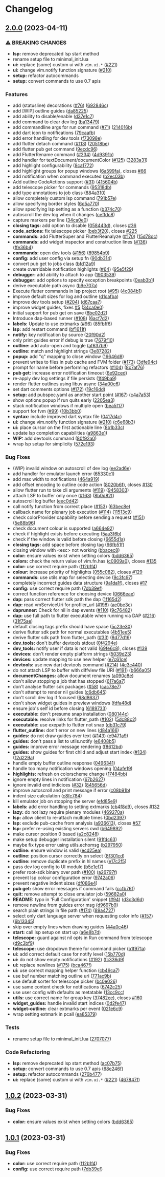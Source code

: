 # Changelog

## [2.0.0](https://github.com/leoncruz/flutter-tools.nvim/compare/v1.0.2...v2.0.0) (2023-04-11)


### ⚠ BREAKING CHANGES

* **lsp:** remove deprecated lsp start method
* rename setup file to minimal_init.lua
* **ui:** replace (some) custom ui with `vim.ui.*` ([#221](https://github.com/leoncruz/flutter-tools.nvim/issues/221))
* **ui:** change vim.notify function signature ([#210](https://github.com/leoncruz/flutter-tools.nvim/issues/210))
* **setup:** refactor autocommands
* **setup:** convert commands to use 0.7 apis

### Features

* add (statusline) decorations ([#76](https://github.com/leoncruz/flutter-tools.nvim/issues/76)) ([692846c](https://github.com/leoncruz/flutter-tools.nvim/commit/692846c228347dd7c5cab20941bcc6510ac13db5))
* add [WIP] outline guides ([da85225](https://github.com/leoncruz/flutter-tools.nvim/commit/da85225b77412df27bfea512d15baa2026b7fefc))
* add ability to disable/enable ([d37e1c7](https://github.com/leoncruz/flutter-tools.nvim/commit/d37e1c7d2b8dccf05ea97d593fde6f0253b0de63))
* add command to clear dev log ([ba13479](https://github.com/leoncruz/flutter-tools.nvim/commit/ba134799e7d43360598dff8b830a77429f6a7503))
* add commandline args for run command ([#71](https://github.com/leoncruz/flutter-tools.nvim/issues/71)) ([214016b](https://github.com/leoncruz/flutter-tools.nvim/commit/214016bdfc0d97ed6f9ab443746af1ee9c08a853))
* add dart icon to notifications ([79caafb](https://github.com/leoncruz/flutter-tools.nvim/commit/79caafbefab82fc139f9ac9d2983efb3fd04c066))
* add error handling for dev tools ([f73098e](https://github.com/leoncruz/flutter-tools.nvim/commit/f73098ece60c93fcac07eaed6253f184c07091ee))
* add flutter detach command ([#113](https://github.com/leoncruz/flutter-tools.nvim/issues/113)) ([20518be](https://github.com/leoncruz/flutter-tools.nvim/commit/20518beb244c59214b58cfde3358d0124f554671))
* add flutter pub get command ([9ecdc96](https://github.com/leoncruz/flutter-tools.nvim/commit/9ecdc965b24d6d9e3e22f0f899362ef5cf9d5c53))
* add FlutterRename command ([#234](https://github.com/leoncruz/flutter-tools.nvim/issues/234)) ([4d9391b](https://github.com/leoncruz/flutter-tools.nvim/commit/4d9391b5c217003666d4ffb4db665ad30362a959))
* add handler for textDocument/documentColor ([#125](https://github.com/leoncruz/flutter-tools.nvim/issues/125)) ([3283a31](https://github.com/leoncruz/flutter-tools.nvim/commit/3283a31c004a27f2290f95a85555e168141eada7))
* add highlight configurability ([8ca1772](https://github.com/leoncruz/flutter-tools.nvim/commit/8ca17725ba4df8b1bdcb9a3aff20e6eb81a5ccc2))
* add highlight groups for popup windows ([6a599fa](https://github.com/leoncruz/flutter-tools.nvim/commit/6a599fa4308d252be97a542f510f7e7f5e966682)), closes [#66](https://github.com/leoncruz/flutter-tools.nvim/issues/66)
* add notification when command executed ([b2ec03b](https://github.com/leoncruz/flutter-tools.nvim/commit/b2ec03b1d537df7d68f622ca1ce8410ee2861131))
* Add outline CodeActions support ([#31](https://github.com/leoncruz/flutter-tools.nvim/issues/31)) ([415604b](https://github.com/leoncruz/flutter-tools.nvim/commit/415604bd9aba1bb149cedc9a6831ff9af2019383))
* add telescope picker for commands ([95318db](https://github.com/leoncruz/flutter-tools.nvim/commit/95318db56418c728a7930d49f6ea5b124585d142))
* add type annotations to job class ([884a310](https://github.com/leoncruz/flutter-tools.nvim/commit/884a31006e3d62940f3077a619d9d130708e51b9))
* allow completely custom lsp command ([791b57e](https://github.com/leoncruz/flutter-tools.nvim/commit/791b57ee7e1b881d2d58e966b1250de5c601978a))
* allow specifying border styles ([6d5a770](https://github.com/leoncruz/flutter-tools.nvim/commit/6d5a770a5f08ebf243494bfb03b0bb8c176228ba))
* allow specifying lsp setting as a function ([b374c70](https://github.com/leoncruz/flutter-tools.nvim/commit/b374c707f1c3143099e6ef3c751885bf5bbba9e1))
* autoscroll the dev log when it changes ([ceffdc8](https://github.com/leoncruz/flutter-tools.nvim/commit/ceffdc810b93247cabc25387593509f67a69215b))
* capture markers per line ([34ca0e0](https://github.com/leoncruz/flutter-tools.nvim/commit/34ca0e08758d3bcbebf679ac2e39af7ff6dadcad))
* **closing tags:** add option to disable ([058443d](https://github.com/leoncruz/flutter-tools.nvim/commit/058443dd21e92e73c9244cee408b708274ae17eb)), closes [#36](https://github.com/leoncruz/flutter-tools.nvim/issues/36)
* **code_actions:** fix telescope picker ([beb3f20](https://github.com/leoncruz/flutter-tools.nvim/commit/beb3f2094a3b9ac5db8c58298ec3eead17bdbafe)), closes [#225](https://github.com/leoncruz/flutter-tools.nvim/issues/225)
* **commands:** add FlutterSuper and FlutterReanalyze ([#170](https://github.com/leoncruz/flutter-tools.nvim/issues/170)) ([15d78dc](https://github.com/leoncruz/flutter-tools.nvim/commit/15d78dc088802d83e216da828d05c74af75f6aea))
* **commands:** add widget inspector and construction lines ([#136](https://github.com/leoncruz/flutter-tools.nvim/issues/136)) ([ffe36b4](https://github.com/leoncruz/flutter-tools.nvim/commit/ffe36b437e7a47352ecf8301a2f2ba6dee2094e7))
* **commands:** open dev tools ([#156](https://github.com/leoncruz/flutter-tools.nvim/issues/156)) ([89854b9](https://github.com/leoncruz/flutter-tools.nvim/commit/89854b9b29a35589ee40d61fef1e6f2dd6b2cea2))
* **config:** add user config via setup fn ([90db314](https://github.com/leoncruz/flutter-tools.nvim/commit/90db314c4603004202c8fb41b734bb9afdec2641))
* convert pub get to jobs class ([bfd12a9](https://github.com/leoncruz/flutter-tools.nvim/commit/bfd12a926f8d6a5ac8487d0e450b2da48d69bc7a))
* create overridable notification highlights ([#64](https://github.com/leoncruz/flutter-tools.nvim/issues/64)) ([95e5f29](https://github.com/leoncruz/flutter-tools.nvim/commit/95e5f2993252dc6ef541db169d1a41bcaec74f08))
* **debugger:** add ability to attach to app ([1903539](https://github.com/leoncruz/flutter-tools.nvim/commit/19035394b471d9a5f4da3fcf7a6e3dad1e027827))
* **debugger:** add options to specify exception breakpoints ([0eab3b1](https://github.com/leoncruz/flutter-tools.nvim/commit/0eab3b11a740c2674f4bc8e4e5ca1d17d07a4ab0))
* derive executable path async ([b9e707a](https://github.com/leoncruz/flutter-tools.nvim/commit/b9e707afa1d1ab1d035affb847c7efb3b13bc946))
* Execute flutter commands in lsp project root ([#95](https://github.com/leoncruz/flutter-tools.nvim/issues/95)) ([4c084b1](https://github.com/leoncruz/flutter-tools.nvim/commit/4c084b1afb8a7755a4f80eea31d0813b2e0dc3f8))
* improve default sizes for log and outline ([d1cafba](https://github.com/leoncruz/flutter-tools.nvim/commit/d1cafbae355b77d1556dddf5485ab873bee2a2af))
* improve dev tools setup ([#204](https://github.com/leoncruz/flutter-tools.nvim/issues/204)) ([d67caa7](https://github.com/leoncruz/flutter-tools.nvim/commit/d67caa7dd17eccb89bfda1c0657d0723e339ef60))
* improve widget guides, fixes [#5](https://github.com/leoncruz/flutter-tools.nvim/issues/5) ([34ca0e0](https://github.com/leoncruz/flutter-tools.nvim/commit/34ca0e08758d3bcbebf679ac2e39af7ff6dadcad))
* initial support for pub get on save ([8be02d2](https://github.com/leoncruz/flutter-tools.nvim/commit/8be02d2d60500683998ef29f60607912ea2c6f62))
* Introduce dap-based runner ([#108](https://github.com/leoncruz/flutter-tools.nvim/issues/108)) ([6acf7d2](https://github.com/leoncruz/flutter-tools.nvim/commit/6acf7d2ed2aeebf932808e99e64a4f71fe508606))
* **labels:** Update to use extmarks ([#96](https://github.com/leoncruz/flutter-tools.nvim/issues/96)) ([85fbff6](https://github.com/leoncruz/flutter-tools.nvim/commit/85fbff673687f38d5763c3e4b76883294e14cfd8))
* **lsp:** add restart command ([bf1611f](https://github.com/leoncruz/flutter-tools.nvim/commit/bf1611fd7063d0a5aead960d968a8d57706c1c84))
* **notify:** key notification by source ([20f90d2](https://github.com/leoncruz/flutter-tools.nvim/commit/20f90d2e25f4492db153074389f0cf622be71c2b))
* only print guides error if debug is true ([7679f10](https://github.com/leoncruz/flutter-tools.nvim/commit/7679f100b35e493cbb57cb2ce060e981a2439990))
* **outline:** add auto-open and toggle ([af637b9](https://github.com/leoncruz/flutter-tools.nvim/commit/af637b9b726ea33fb441465131ae8c8a9b5e25be))
* **outline:** match and highlight strings ([3e87282](https://github.com/leoncruz/flutter-tools.nvim/commit/3e87282bf57ed5106b654e59d584b2b026867bd9))
* **popup:** add "q" mapping to close window ([16646d8](https://github.com/leoncruz/flutter-tools.nvim/commit/16646d8753beba406fb93fe7d226d3b3450c8773))
* prevent writes to files in pub cache and FVM folder ([#173](https://github.com/leoncruz/flutter-tools.nvim/issues/173)) ([3dfe94c](https://github.com/leoncruz/flutter-tools.nvim/commit/3dfe94cec788e274178bbd0e872d2ab660bf9e59))
* prompt for name before performing refactors ([#104](https://github.com/leoncruz/flutter-tools.nvim/issues/104)) ([8c7af76](https://github.com/leoncruz/flutter-tools.nvim/commit/8c7af76c4f4422a079e43718c1ac1160c5a00df2))
* **pub get:** increase error notification timeout ([6e92ced](https://github.com/leoncruz/flutter-tools.nvim/commit/6e92ced927a1d56030110d6e864c71486f3d9e24))
* re-apply dev log settings if file persists ([1f49ba9](https://github.com/leoncruz/flutter-tools.nvim/commit/1f49ba99524d54019ddba644a5315ed7a328f15b))
* render flutter outlines using libuv async ([34a00c6](https://github.com/leoncruz/flutter-tools.nvim/commit/34a00c66732579425c15b98604088170f55a2ac9))
* set dart comments options ([#172](https://github.com/leoncruz/flutter-tools.nvim/issues/172)) ([19c16dd](https://github.com/leoncruz/flutter-tools.nvim/commit/19c16ddf70dc64b1fe4019fb3562a54d6254b624))
* **setup:** add pubspec.yaml as another start point ([#167](https://github.com/leoncruz/flutter-tools.nvim/issues/167)) ([c4a7a53](https://github.com/leoncruz/flutter-tools.nvim/commit/c4a7a532bbf865d48b111f42f3b2956d12a65559))
* show options popup if run quits early ([2205ea3](https://github.com/leoncruz/flutter-tools.nvim/commit/2205ea31c7b4f4d6ec3d041251eda112ef680f41))
* stack notification windows if multiple open ([bea5f17](https://github.com/leoncruz/flutter-tools.nvim/commit/bea5f17d0554ce5a922273ac04012b28c82944a3))
* support for fvm ([#99](https://github.com/leoncruz/flutter-tools.nvim/issues/99)) ([10b3bb0](https://github.com/leoncruz/flutter-tools.nvim/commit/10b3bb0b674dd4f2cd992a7649430380eb53e397))
* **syntax:** include improved dart syntax file ([0417d4c](https://github.com/leoncruz/flutter-tools.nvim/commit/0417d4c45e732b5c96f4a42dbb562e5be0af81c1))
* **ui:** change vim.notify function signature ([#210](https://github.com/leoncruz/flutter-tools.nvim/issues/210)) ([c6e68b3](https://github.com/leoncruz/flutter-tools.nvim/commit/c6e68b3ea365431f91834bf969691b9f4fa76608))
* **ui:** place cursor on the first actionable line ([8b1b33c](https://github.com/leoncruz/flutter-tools.nvim/commit/8b1b33cfebb06e4b330db24958f2438fbb3d4e50))
* update lsp completion capabilities ([a9863e1](https://github.com/leoncruz/flutter-tools.nvim/commit/a9863e16b1bb8bd37de9460b2190e967dd6d9a50))
* **WIP:** add devtools command ([80f92a0](https://github.com/leoncruz/flutter-tools.nvim/commit/80f92a05f7bfc8916d0aacdd816243be4bae5d00))
* wrap lsp setup for simplicity ([572e193](https://github.com/leoncruz/flutter-tools.nvim/commit/572e1937eb02b4ad6cd4d7dba55a1d877b0a48c3))


### Bug Fixes

* (WIP) invalid window on autoscroll of dev log ([ee2ad6e](https://github.com/leoncruz/flutter-tools.nvim/commit/ee2ad6e12adbb97278351fb4f69b66d1d3b14db2))
* add handler for emulator launch error ([65330c1](https://github.com/leoncruz/flutter-tools.nvim/commit/65330c1b937813f397e91e3e1a278bbb7bf8d3e5))
* add max width to notifications ([464a919](https://github.com/leoncruz/flutter-tools.nvim/commit/464a9193d8639fffb2d65b418fb9bc2a314b1a90))
* add offset encoding to outline code action ([8020b6f](https://github.com/leoncruz/flutter-tools.nvim/commit/8020b6fab44b8421302ec7fb55c5948df16a431d)), closes [#130](https://github.com/leoncruz/flutter-tools.nvim/issues/130)
* allow flutter run to take cli arguments ([#119](https://github.com/leoncruz/flutter-tools.nvim/issues/119)) ([9458303](https://github.com/leoncruz/flutter-tools.nvim/commit/9458303fcaa5cc35e0b1915edb8509886ed986d7))
* attach LSP to buffer only once ([#163](https://github.com/leoncruz/flutter-tools.nvim/issues/163)) ([8b0d82f](https://github.com/leoncruz/flutter-tools.nvim/commit/8b0d82f1aa6d09cad74489d35d9fecfdc7fa45ec))
* autoscroll log buffer ([eec0d42](https://github.com/leoncruz/flutter-tools.nvim/commit/eec0d42162003e6a137751178abd8c10cdce86b4))
* call notify function from correct place ([#153](https://github.com/leoncruz/flutter-tools.nvim/issues/153)) ([63bec8e](https://github.com/leoncruz/flutter-tools.nvim/commit/63bec8e4741e5a163108cd397943b16d4cd88e01))
* callback name for plenary job execution ([#114](https://github.com/leoncruz/flutter-tools.nvim/issues/114)) ([11513c9](https://github.com/leoncruz/flutter-tools.nvim/commit/11513c97ad8736b63b90851f7f9355d387315db1))
* check colorProvider capability before sending a request ([#151](https://github.com/leoncruz/flutter-tools.nvim/issues/151)) ([5e88b96](https://github.com/leoncruz/flutter-tools.nvim/commit/5e88b963b360c3b6941a19ab5fc82c70c6818a3a))
* check document colour is supported ([a664e92](https://github.com/leoncruz/flutter-tools.nvim/commit/a664e929f5c53cda3dabc80b33b2ab201dec3270))
* check if highlight exists before executing ([5aa3f6b](https://github.com/leoncruz/flutter-tools.nvim/commit/5aa3f6b406576e72da6d5eccc1fa86d5f5b01614))
* check if the window is valid before closing ([6655d1a](https://github.com/leoncruz/flutter-tools.nvim/commit/6655d1a2b739db096d7bc950a41ee1bd5ce8acdb))
* **closing tags:** add space before closing tag ([66fb51f](https://github.com/leoncruz/flutter-tools.nvim/commit/66fb51fbdea0a5e57022cf90aba0b97005fb585e))
* closing window with &lt;esc&gt; not working ([bbacec8](https://github.com/leoncruz/flutter-tools.nvim/commit/bbacec854c3ba33492ae26b8c081c11b3c8fab0a))
* **color:** ensure values exist when setting colors ([bdd6365](https://github.com/leoncruz/flutter-tools.nvim/commit/bdd6365b92e42ceb6404d493c0f1fef76fa42b90))
* **colors:** check the return value of vim.fn.has ([c0909a0](https://github.com/leoncruz/flutter-tools.nvim/commit/c0909a073348db3dbc5bdcbeddd49cc6f04ebeb1)), closes [#135](https://github.com/leoncruz/flutter-tools.nvim/issues/135)
* **color:** use correct require path ([f12b1f4](https://github.com/leoncruz/flutter-tools.nvim/commit/f12b1f43c8d4617cc6454bfd066e72175c117755))
* **colour:** increase priority of highlights ([055c082](https://github.com/leoncruz/flutter-tools.nvim/commit/055c0823d295aa3449d59c85397e35ef2c138bd9)), closes [#129](https://github.com/leoncruz/flutter-tools.nvim/issues/129)
* **commands:** use utils.map for selecting device ([9c3fc97](https://github.com/leoncruz/flutter-tools.nvim/commit/9c3fc97ba33717f26fcf328725590720a5f9abca))
* completely incorrect guides data structure ([9a1da1f](https://github.com/leoncruz/flutter-tools.nvim/commit/9a1da1f64bc98346791f696a5947dfaa106540b2)), closes [#17](https://github.com/leoncruz/flutter-tools.nvim/issues/17)
* **config:** use correct require path ([7db39ef](https://github.com/leoncruz/flutter-tools.nvim/commit/7db39ef83d22656e19bc65dd58234fd33dcc2d1e))
* correct function reference for choosing device ([0666eae](https://github.com/leoncruz/flutter-tools.nvim/commit/0666eaea0f65a6590bd64006392d9cc8940cb1db))
* **dap:** pass correct flutter sdk path the dap ([1f165d2](https://github.com/leoncruz/flutter-tools.nvim/commit/1f165d22927903e9231b49d9a75da5ec4e52a7be))
* **dap:** read vmServiceUri for profiler_url ([#198](https://github.com/leoncruz/flutter-tools.nvim/issues/198)) ([ae0be3c](https://github.com/leoncruz/flutter-tools.nvim/commit/ae0be3cef35c0cb41d6c7f814a19b3402d50fd7a))
* **daprunner:** Check for nil in dap events ([#110](https://github.com/leoncruz/flutter-tools.nvim/issues/110)) ([9c76482](https://github.com/leoncruz/flutter-tools.nvim/commit/9c7648234e382101e0a9d6b0f031869b52154833))
* **dap:** use full path to flutter executable when running via DAP ([#216](https://github.com/leoncruz/flutter-tools.nvim/issues/216)) ([31f75ae](https://github.com/leoncruz/flutter-tools.nvim/commit/31f75ae70780cb593bbd3b5179203a9e2b05cefa))
* default closing tags prefix should have space ([5c23e30](https://github.com/leoncruz/flutter-tools.nvim/commit/5c23e3049ce8a1861aef4a2e4b38e39002ed3032))
* derive flutter sdk path for normal executables ([4b51ee5](https://github.com/leoncruz/flutter-tools.nvim/commit/4b51ee5ff55a88db0e059269bfa38c1df7a931af))
* derive flutter sdk path from flutter_path ([#33](https://github.com/leoncruz/flutter-tools.nvim/issues/33)) ([8d77d16](https://github.com/leoncruz/flutter-tools.nvim/commit/8d77d1693894da78febc078bfd64e73cd5f6d58d))
* **dev_tools:** don't buffer devtools stdout ([0f4294e](https://github.com/leoncruz/flutter-tools.nvim/commit/0f4294e90c3ecbbd5f259388159308c66a5be3ea))
* **dev_tools:** notify user if data is not valid ([69fe6c8](https://github.com/leoncruz/flutter-tools.nvim/commit/69fe6c8d1acbb16b14cbc43f83b214d9e4d06405)), closes [#139](https://github.com/leoncruz/flutter-tools.nvim/issues/139)
* **devices:** don't render empty platform strings ([5039d23](https://github.com/leoncruz/flutter-tools.nvim/commit/5039d238200db5063652622afa299ff62c07e604))
* **devices:** update mapping to use new helper ([e7c61ce](https://github.com/leoncruz/flutter-tools.nvim/commit/e7c61ce1561821319730575104430b269b8d5429))
* **devtools:** use new dart devtools command ([#214](https://github.com/leoncruz/flutter-tools.nvim/issues/214)) ([4c3c440](https://github.com/leoncruz/flutter-tools.nvim/commit/4c3c440f1a87aa8db7020d7393ae9924b168953e))
* do not attach LSP to buffer with diffview file URI ([#191](https://github.com/leoncruz/flutter-tools.nvim/issues/191)) ([b666a05](https://github.com/leoncruz/flutter-tools.nvim/commit/b666a057108c7655882cbc64217222228aad68da))
* **documentChanges:** allow document renames ([a090c8e](https://github.com/leoncruz/flutter-tools.nvim/commit/a090c8e5a69fd91b93d750f46554faf07f026820))
* don't allow stopping a job that has stopped ([617a6a7](https://github.com/leoncruz/flutter-tools.nvim/commit/617a6a7ba03ce0326fb3ad6f778d6cc722651146))
* don't analyse flutter sdk packages ([#58](https://github.com/leoncruz/flutter-tools.nvim/issues/58)) ([cac78e7](https://github.com/leoncruz/flutter-tools.nvim/commit/cac78e7b578c38c0c40dd619d7779833b0c96f59))
* don't attempt to render nil guides ([c6db645](https://github.com/leoncruz/flutter-tools.nvim/commit/c6db6455aaac5642fac1b0fff1353ba6ddc0975d))
* don't scroll dev log if focused ([68d8637](https://github.com/leoncruz/flutter-tools.nvim/commit/68d863741e743af18c6892b1306cb9b2f271b371))
* don't show widget guides in preview windows ([fdfa48d](https://github.com/leoncruz/flutter-tools.nvim/commit/fdfa48d33de5d8fe51104d064aea4bc7e879c2c7))
* ensure job's self id before closing ([6189733](https://github.com/leoncruz/flutter-tools.nvim/commit/6189733c40b378693bcb730a232b567e26591a9c))
* **executable:** don't presume snap installation ([080144c](https://github.com/leoncruz/flutter-tools.nvim/commit/080144ce1a2670664da1499b3d3a9b0cc2a70b8a))
* **executable:** resolve links for flutter_path ([#102](https://github.com/leoncruz/flutter-tools.nvim/issues/102)) ([5dc88c2](https://github.com/leoncruz/flutter-tools.nvim/commit/5dc88c2521004b9bb62cc8e0b5fb5ae76da96b12))
* **executable:** use exepath to flutter not snap ([db31c79](https://github.com/leoncruz/flutter-tools.nvim/commit/db31c79035e30c8ec65fbe9d2499d7e56c7ef685))
* **flutter_outline:** don't error on new lines ([d84a166](https://github.com/leoncruz/flutter-tools.nvim/commit/d84a166f744d388f03fa1f58d4cbfa4b5fbcd0f4))
* **guides:** do not draw guides over text ([#143](https://github.com/leoncruz/flutter-tools.nvim/issues/143)) ([e9471a9](https://github.com/leoncruz/flutter-tools.nvim/commit/e9471a942900d18f4cf2376400a36f8592321d52))
* **guides:** don't pass a list to utils.notify ([e6408b5](https://github.com/leoncruz/flutter-tools.nvim/commit/e6408b507ced052e04bae377279dbb366429391c))
* **guides:** improve error message rendering ([f8612bd](https://github.com/leoncruz/flutter-tools.nvim/commit/f8612bda65109e7fdecb1cd42980920475180bf8))
* **guides:** show guides for first child and adjust start index ([#134](https://github.com/leoncruz/flutter-tools.nvim/issues/134)) ([12d229a](https://github.com/leoncruz/flutter-tools.nvim/commit/12d229aaff45e562e341142bd841c3061ea22727))
* handle empty buffer outline response ([0496341](https://github.com/leoncruz/flutter-tools.nvim/commit/0496341da49a03b4cbeed1d1183643ac9d268500))
* handle too many notification windows opening ([04afe19](https://github.com/leoncruz/flutter-tools.nvim/commit/04afe194f4de046437feab17a045519e51ff1b44))
* **highlights:** refresh on colorscheme change ([17484bb](https://github.com/leoncruz/flutter-tools.nvim/commit/17484bb2baa9bfdf3362d1269f67e2c68d6ced52))
* ignore empty lines in notification ([67b2627](https://github.com/leoncruz/flutter-tools.nvim/commit/67b26277b466433f5bace3ee92ad55394f5bcc13))
* ignore invalid end indicices ([#32](https://github.com/leoncruz/flutter-tools.nvim/issues/32)) ([845656d](https://github.com/leoncruz/flutter-tools.nvim/commit/845656df90262ba65a1fd65b84c094dd0923fc29))
* improve autoscroll and print message if error ([c08b91b](https://github.com/leoncruz/flutter-tools.nvim/commit/c08b91ba7aa631c4571f2ddd2915d81ca2f700df))
* indent size calculation ([c8fc784](https://github.com/leoncruz/flutter-tools.nvim/commit/c8fc7842e090e0166eb486861f9108e9cef3da4e))
* kill emulator job on stopping the server ([efd85e9](https://github.com/leoncruz/flutter-tools.nvim/commit/efd85e9c5599abcaca892efcfa655d74f08d1721))
* **labels:** add error handling to setting extmarks ([cb4f8d9](https://github.com/leoncruz/flutter-tools.nvim/commit/cb4f8d908279bc76c47faf3a79580ec11f27c0b3)), closes [#132](https://github.com/leoncruz/flutter-tools.nvim/issues/132)
* **lazy:** do not lazy require plenary modules ([469270a](https://github.com/leoncruz/flutter-tools.nvim/commit/469270a3d52c81699849d0b6f73a3a72c4c89368))
* **lsp:** allow client to re-attach multiple times ([0bd2397](https://github.com/leoncruz/flutter-tools.nvim/commit/0bd239706f3a512b4619118a0f1e736976ff4f46))
* **lsp:** exclude pub-cache from analysis ([a936613](https://github.com/leoncruz/flutter-tools.nvim/commit/a936613f596ac0919d8a013ce343f1214e4e2af5)), closes [#57](https://github.com/leoncruz/flutter-tools.nvim/issues/57)
* **lsp:** prefer re-using existing servers cwd ([b649892](https://github.com/leoncruz/flutter-tools.nvim/commit/b6498925bc7ee9b8fa3c8dbf47cded7b77da4c82))
* make cursor position 0 based ([a2c8248](https://github.com/leoncruz/flutter-tools.nvim/commit/a2c82480507d12f9a650570950552641b79393d2))
* make setup debugger installation silent ([91fdc63](https://github.com/leoncruz/flutter-tools.nvim/commit/91fdc6316e94c7fe4c9b9b5843916ecc6e2e15f7))
* maybe fix type error using utils.echomsg ([b297950](https://github.com/leoncruz/flutter-tools.nvim/commit/b29795065e7d11277c858c7b1cdad6e1a17704b0))
* **outline:** ensure window is valid ([ecd25ea](https://github.com/leoncruz/flutter-tools.nvim/commit/ecd25eac6ae13f6fccd1aba4b7091ebf6db9a502))
* **outline:** position cursor correctly on select ([8f301cd](https://github.com/leoncruz/flutter-tools.nvim/commit/8f301cd297b6f446e91ebf66253ff7552009457c))
* **outline:** remove duplicate prefix in hl names ([e17c2f5](https://github.com/leoncruz/flutter-tools.nvim/commit/e17c2f53a058a59a913291e47f612349dab4b956))
* pass dev log config to UI module ([b5e1ef7](https://github.com/leoncruz/flutter-tools.nvim/commit/b5e1ef7ea3bceb253ec98d2207dc3a440899f627))
* prefer root-sdk binary over path ([#100](https://github.com/leoncruz/flutter-tools.nvim/issues/100)) ([a26797f](https://github.com/leoncruz/flutter-tools.nvim/commit/a26797f2b9613dafe7ce47e54d6adbd85b757c3c))
* prevent lsp colour configuration error ([9742a06](https://github.com/leoncruz/flutter-tools.nvim/commit/9742a06f4468bfa0c0cb414eb757d2a3b8bbf782))
* prevent negative indent sizes ([df086e4](https://github.com/leoncruz/flutter-tools.nvim/commit/df086e4f591576273f9aa07552921133be1fac7d))
* **pub get:** show error messages if command fails ([ccfb761](https://github.com/leoncruz/flutter-tools.nvim/commit/ccfb761c99579fa91e8c5916c011b44d0d89ca11))
* **quit:** remove attempt to close emulator job ([59682a0](https://github.com/leoncruz/flutter-tools.nvim/commit/59682a056c37310f07825c2322f526e6ac0a3bd1))
* **README:** typo in 'Full Configuration' snippet ([#94](https://github.com/leoncruz/flutter-tools.nvim/issues/94)) ([d3c3d6d](https://github.com/leoncruz/flutter-tools.nvim/commit/d3c3d6d44334b1967f1069754d9044ea46cbf248))
* remove newline from guides error msg ([d9697b9](https://github.com/leoncruz/flutter-tools.nvim/commit/d9697b913a7e199e48b09403755774bed7063a90))
* search plain strings in file path ([#174](https://github.com/leoncruz/flutter-tools.nvim/issues/174)) ([89a4727](https://github.com/leoncruz/flutter-tools.nvim/commit/89a47278d9d27537735ae4e5e97acfc58ceebf2b))
* select only dart language server when requesting color info ([#157](https://github.com/leoncruz/flutter-tools.nvim/issues/157)) ([6b13345](https://github.com/leoncruz/flutter-tools.nvim/commit/6b13345dd7ffe3b0a08536b8fadfa288af137616))
* skip over empty lines when drawing guides ([44a0c46](https://github.com/leoncruz/flutter-tools.nvim/commit/44a0c46d0fd9bde0218f661fc93c27fd45e38ef1))
* **start:** call lsp setup on start up ([a6e8b7d](https://github.com/leoncruz/flutter-tools.nvim/commit/a6e8b7de3d447fc2c69c6a0ceba6c6fd277f43cc))
* **telescope:** guard against nil opts in Run command from telescope ([d9c3bf9](https://github.com/leoncruz/flutter-tools.nvim/commit/d9c3bf9dcb256544782b4c99d9182a02708730a2))
* **telescope:** use dropdown theme for command picker ([b1f971a](https://github.com/leoncruz/flutter-tools.nvim/commit/b1f971acb3df4ac1364c05f3fbc9e818cc6542c0))
* **ui:** add correct default case for notify level ([15b770d](https://github.com/leoncruz/flutter-tools.nvim/commit/15b770dcdca7ad2dab11cdf0dfdca34f04739471))
* **ui:** do not show empty notifications ([#192](https://github.com/leoncruz/flutter-tools.nvim/issues/192)) ([fc336d9](https://github.com/leoncruz/flutter-tools.nvim/commit/fc336d95ca00ae9c2a7c4fad57f131494fc825dd))
* **ui:** replace newlines ([#175](https://github.com/leoncruz/flutter-tools.nvim/issues/175)) ([bca467f](https://github.com/leoncruz/flutter-tools.nvim/commit/bca467f43d40b1a8ab15341b7c3d9d76bb3c88fb))
* **ui:** use correct mapping helper function ([cb49ca7](https://github.com/leoncruz/flutter-tools.nvim/commit/cb49ca75cff20c9d444f2cdfbcabc1b750ab5995))
* use buf number matching outline uri ([771ac9b](https://github.com/leoncruz/flutter-tools.nvim/commit/771ac9bf48eef8224ca98650081dd9fc464884cd))
* use default sorter for telescope picker ([bc0e026](https://github.com/leoncruz/flutter-tools.nvim/commit/bc0e026c796d7c1cc5d42206a5b65d333bb0542c))
* use same content check for notifications ([6742c25](https://github.com/leoncruz/flutter-tools.nvim/commit/6742c2511419e0b02b4669f9d2632756796e0c11))
* use user config with defaults as metatable ([13cc9cc](https://github.com/leoncruz/flutter-tools.nvim/commit/13cc9cc96681d3ad6615ac765f3e76315f19a9ff))
* **utils:** use correct name for group key ([37482ee](https://github.com/leoncruz/flutter-tools.nvim/commit/37482ee4120e1ba5df434bf815881880d7fef78e)), closes [#160](https://github.com/leoncruz/flutter-tools.nvim/issues/160)
* **widget_guides:** handle invalid start indices ([0d2fe47](https://github.com/leoncruz/flutter-tools.nvim/commit/0d2fe479c54204c4b3e1fa675fd3ac86a5c01a2e))
* **widget-outline:** clear extmarks per event ([021e6c9](https://github.com/leoncruz/flutter-tools.nvim/commit/021e6c948e2d0f3fd3b4ffbeef15e0794bc6faa6))
* wrap setting extmark in pcall ([ea85379](https://github.com/leoncruz/flutter-tools.nvim/commit/ea8537902a6ec8bc097396e303040ec8593cd8c8))


### Tests

* rename setup file to minimal_init.lua ([2707077](https://github.com/leoncruz/flutter-tools.nvim/commit/2707077fed4e01add9fb468347be59775e7ee829))


### Code Refactoring

* **lsp:** remove deprecated lsp start method ([ac07b75](https://github.com/leoncruz/flutter-tools.nvim/commit/ac07b754977d6a99997aa41ba7903109143d7c28))
* **setup:** convert commands to use 0.7 apis ([68e246f](https://github.com/leoncruz/flutter-tools.nvim/commit/68e246fb49ad56627be7307cd719d5580cc23e7c))
* **setup:** refactor autocommands ([276b477](https://github.com/leoncruz/flutter-tools.nvim/commit/276b477e806c2d1799938d1930505ca9f9960e12))
* **ui:** replace (some) custom ui with `vim.ui.*` ([#221](https://github.com/leoncruz/flutter-tools.nvim/issues/221)) ([467847f](https://github.com/leoncruz/flutter-tools.nvim/commit/467847f694beb2e6496c83e56631d7dfae901a9d))

## [1.0.2](https://github.com/akinsho/flutter-tools.nvim/compare/v1.0.1...v1.0.2) (2023-03-31)


### Bug Fixes

* **color:** ensure values exist when setting colors ([bdd6365](https://github.com/akinsho/flutter-tools.nvim/commit/bdd6365b92e42ceb6404d493c0f1fef76fa42b90))

## [1.0.1](https://github.com/akinsho/flutter-tools.nvim/compare/v1.0.0...v1.0.1) (2023-03-31)


### Bug Fixes

* **color:** use correct require path ([f12b1f4](https://github.com/akinsho/flutter-tools.nvim/commit/f12b1f43c8d4617cc6454bfd066e72175c117755))
* **config:** use correct require path ([7db39ef](https://github.com/akinsho/flutter-tools.nvim/commit/7db39ef83d22656e19bc65dd58234fd33dcc2d1e))
